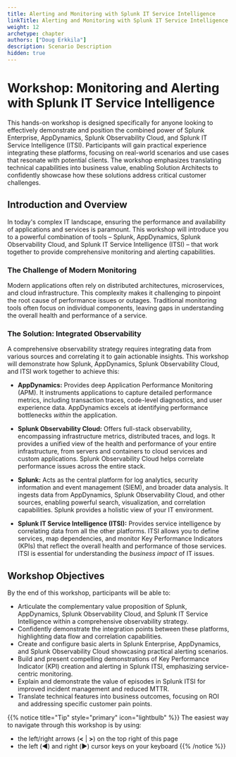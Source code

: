 ```yaml
---
title: Alerting and Monitoring with Splunk IT Service Intelligence
linkTitle: Alerting and Monitoring with Splunk IT Service Intelligence
weight: 12
archetype: chapter
authors: ["Doug Erkkila"]
description: Scenario Description
hidden: true
---
```


# Workshop: Monitoring and Alerting with Splunk IT Service Intelligence

This hands-on workshop is designed specifically for anyone looking to effectively demonstrate and position the combined power of Splunk Enterprise, AppDynamics, Splunk Observability Cloud, and Splunk IT Service Intelligence (ITSI). Participants will gain practical experience integrating these platforms, focusing on real-world scenarios and use cases that resonate with potential clients. The workshop emphasizes translating technical capabilities into business value, enabling Solution Architects to confidently showcase how these solutions address critical customer challenges.


## Introduction and Overview

In today's complex IT landscape, ensuring the performance and availability of applications and services is paramount.  This workshop will introduce you to a powerful combination of tools – Splunk, AppDynamics, Splunk Observability Cloud, and Splunk IT Service Intelligence (ITSI) – that work together to provide comprehensive monitoring and alerting capabilities.

### The Challenge of Modern Monitoring

Modern applications often rely on distributed architectures, microservices, and cloud infrastructure.  This complexity makes it challenging to pinpoint the root cause of performance issues or outages.  Traditional monitoring tools often focus on individual components, leaving gaps in understanding the overall health and performance of a service.

### The Solution: Integrated Observability

A comprehensive observability strategy requires integrating data from various sources and correlating it to gain actionable insights.  This workshop will demonstrate how Splunk, AppDynamics, Splunk Observability Cloud, and ITSI work together to achieve this:

* **AppDynamics:**  Provides deep Application Performance Monitoring (APM).  It instruments applications to capture detailed performance metrics, including transaction traces, code-level diagnostics, and user experience data.  AppDynamics excels at identifying performance bottlenecks *within* the application.

* **Splunk Observability Cloud:** Offers full-stack observability, encompassing infrastructure metrics, distributed traces, and logs. It provides a unified view of the health and performance of your entire infrastructure, from servers and containers to cloud services and custom applications. Splunk Observability Cloud helps correlate performance issues across the entire stack.

* **Splunk:**  Acts as the central platform for log analytics, security information and event management (SIEM), and broader data analysis.  It ingests data from AppDynamics, Splunk Observability Cloud, and other sources, enabling powerful search, visualization, and correlation capabilities.  Splunk provides a holistic view of your IT environment.

* **Splunk IT Service Intelligence (ITSI):**  Provides service intelligence by correlating data from all the other platforms.  ITSI allows you to define services, map dependencies, and monitor Key Performance Indicators (KPIs) that reflect the overall health and performance of those services.  ITSI is essential for understanding the *business impact* of IT issues.

## Workshop Objectives

By the end of this workshop, participants will be able to:

*   Articulate the complementary value proposition of Splunk, AppDynamics, Splunk Observability Cloud, and Splunk IT Service Intelligence within a comprehensive observability strategy.
*   Confidently demonstrate the integration points between these platforms, highlighting data flow and correlation capabilities.
*   Create and configure basic alerts in Splunk Enterprise, AppDynamics, and Splunk Observability Cloud showcasing practical alerting scenarios.
*   Build and present compelling demonstrations of Key Performance Indicator (KPI) creation and alerting in Splunk ITSI, emphasizing service-centric monitoring.
*   Explain and demonstrate the value of episodes in Splunk ITSI for improved incident management and reduced MTTR.
*   Translate technical features into business outcomes, focusing on ROI and addressing specific customer pain points.


{{% notice title="Tip" style="primary"  icon="lightbulb" %}}
The easiest way to navigate through this workshop is by using:

* the left/right arrows (**<** | **>**) on the top right of this page
* the left (◀️) and right (▶️) cursor keys on your keyboard
  {{% /notice %}}
  